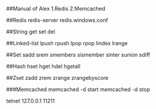 ##Manual of Alex
1.Redis
2.Memcached


##Redis
redis-server  redis.windows.conf

##String
get
set 
del

##Linked-list
lpush
rpush
lpop
rpop
lindex
lrange

##Set
sadd
srem
smembers
sismember
sinter
sunion
sdiff

##Hash
hset
hget
hdel
hgetall

##Zset
zadd
zrem
zrange
zrangebyscore


###Memcached
memcached -d start
memcached -d stop

telnet 127.0.0.1 11211